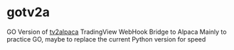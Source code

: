 # gotv2a
 GO Version of [tv2alpaca]('http://tv2alpaca.com/')
 TradingView WebHook Bridge to Alpaca
 Mainly to practice GO, maybe to replace the current Python version for speed

